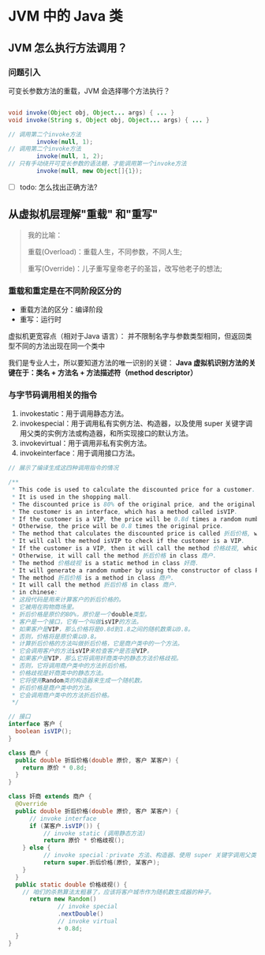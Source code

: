 # JVM 中的 Java 类

## JVM 怎么执行方法调用？

### 问题引入

可变长参数方法的重载，JVM 会选择哪个方法执行？

```java

void invoke(Object obj, Object... args) { ... }
void invoke(String s, Object obj, Object... args) { ... }

// 调用第二个invoke方法
        invoke(null, 1);
// 调用第二个invoke方法
        invoke(null, 1, 2);
// 只有手动绕开可变长参数的语法糖，才能调用第一个invoke方法
        invoke(null, new Object[]{1}); 

```

- [ ]  todo: 怎么找出正确方法?

## 从虚拟机层理解"重载" 和"重写"

> 我的比喻：
>
> 重载(Overload)：重载人生，不同参数，不同人生;
>
> 重写(Override)：儿子重写皇帝老子的圣旨，改写他老子的想法;

### 重载和重定是在不同阶段区分的

- 重载方法的区分：编译阶段
- 重写：运行时

虚拟机更宽容点（相对于Java 语言）： 并不限制名字与参数类型相同，但返回类型不同的方法出现在同一个类中

我们是专业人士，所以要知道方法的唯一识别的关键：
**Java 虚拟机识别方法的关键在于：类名 + 方法名 + 方法描述符（method descriptor）**

### 与字节码调用相关的指令

1. invokestatic：用于调用静态方法。
2. invokespecial：用于调用私有实例方法、构造器，以及使用 super 关键字调用父类的实例方法或构造器，和所实现接口的默认方法。
3. invokevirtual：用于调用非私有实例方法。
4. invokeinterface：用于调用接口方法。

```java
// 展示了编译生成这四种调用指令的情况

/**
 * This code is used to calculate the discounted price for a customer.
 * It is used in the shopping mall.
 * The discounted price is 80% of the original price, and the original price is a double type.
 * The customer is an interface, which has a method called isVIP.
 * If the customer is a VIP, the price will be 0.8d times a random number between 0.8 and 1.8.
 * Otherwise, the price will be 0.8 times the original price.
 * The method that calculates the discounted price is called 折后价格, which is a method in class 商户.
 * It will call the method isVIP to check if the customer is a VIP.
 * If the customer is a VIP, then it will call the method 价格歧视, which is a static method in class 奸商.
 * Otherwise, it will call the method 折后价格 in class 商户.
 * The method 价格歧视 is a static method in class 奸商.
 * It will generate a random number by using the constructor of class Random.
 * The method 折后价格 is a method in class 商户.
 * It will call the method 折后价格 in class 商户.
 * in chinese:  
 * 这段代码是用来计算客户的折后价格的。
 * 它被用在购物商场里。
 * 折后价格是原价的80%，原价是一个double类型。
 * 客户是一个接口，它有一个叫做isVIP的方法。
 * 如果客户是VIP，那么价格将是0.8d到1.8之间的随机数乘以0.8。
 * 否则，价格将是原价乘以0.8。
 * 计算折后价格的方法叫做折后价格，它是商户类中的一个方法。
 * 它会调用客户的方法isVIP来检查客户是否是VIP。
 * 如果客户是VIP，那么它将调用奸商类中的静态方法价格歧视。
 * 否则，它将调用商户类中的方法折后价格。
 * 价格歧视是奸商类中的静态方法。
 * 它将使用Random类的构造器来生成一个随机数。
 * 折后价格是商户类中的方法。
 * 它会调用商户类中的方法折后价格。
 */

// 接口
interface 客户 {
  boolean isVIP();
}

class 商户 {
  public double 折后价格(double 原价, 客户 某客户) {
    return 原价 * 0.8d;
  }
}

class 奸商 extends 商户 {
  @Override
  public double 折后价格(double 原价, 客户 某客户) {
      // invoke interface      
      if (某客户.isVIP()) {
          // invoke static (调用静态方法)
          return 原价 * 价格歧视();                    
    } else {
          // invoke special：private 方法、构造器、使用 super 关键字调用父类实例方法或构造器，和实现接口的默认方法
          return super.折后价格(原价, 某客户);          
    }
  }
  public static double 价格歧视() {
    // 咱们的杀熟算法太粗暴了，应该将客户城市作为随机数生成器的种子。
      return new Random()
              // invoke special
              .nextDouble()                         
              // invoke virtual
              + 0.8d;
  }
}
```
